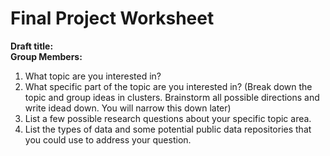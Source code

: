 # Final Project Worksheet

**Draft title:**   
**Group Members:**


1. What topic are you interested in?
2. What specific part of the topic are you interested in? (Break down the topic and group ideas in clusters. Brainstorm all possible directions and write idead down. You will narrow this down later)
3.  List a few possible research questions about your specific topic area.
4.  List the types of data and some potential public data repositories that you could use to address your question.
